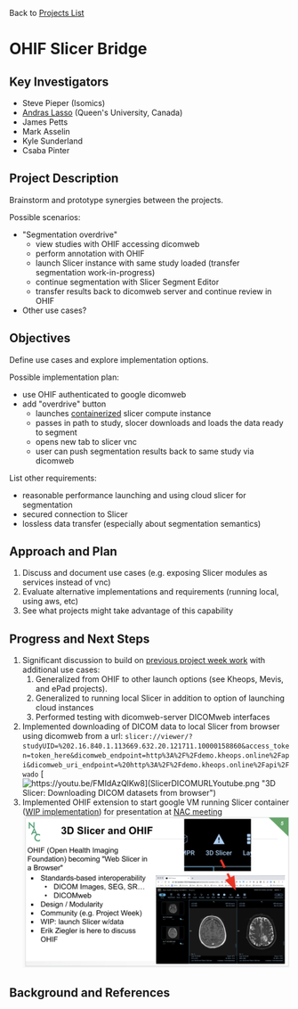 Back to [Projects List](../../README.md#ProjectsList)

# OHIF Slicer Bridge

## Key Investigators

- Steve Pieper (Isomics)
- [Andras Lasso](http://perk.cs.queensu.ca/users/lasso) (Queen's University, Canada)
- James Petts
- Mark Asselin
- Kyle Sunderland
- Csaba Pinter

## Project Description

Brainstorm and prototype synergies between the projects.

Possible scenarios:
* "Segmentation overdrive"
  * view studies with OHIF accessing dicomweb
  * perform annotation with OHIF
  * launch Slicer instance with same study loaded (transfer segmentation work-in-progress)
  * continue segmentation with Slicer Segment Editor
  * transfer results back to dicomweb server and continue review in OHIF
* Other use cases?
  
## Objectives

Define use cases and explore implementation options.

Possible implementation plan:
* use OHIF authenticated to google dicomweb
* add "overdrive" button
  * launches [containerized](https://github.com/pieper/SlicerDockers) slicer compute instance
  * passes in path to study, slocer downloads and loads the data ready to segment
  * opens new tab to slicer vnc
  * user can push segmentation results back to same study via dicomweb
  
List other requirements:
* reasonable performance launching and using cloud slicer for segmentation
* secured connection to Slicer
* lossless data transfer (especially about segmentation semantics)

## Approach and Plan

1. Discuss and document use cases (e.g. exposing Slicer modules as services instead of vnc)
1. Evaluate alternative implementations and requirements (running local, using aws, etc)
1. See what projects might take advantage of this capability

## Progress and Next Steps

1. Significant discussion to build on [previous project week work](https://projectweek.na-mic.org/PW31_2019_Boston/Projects/OHIFPluginArchitecture/) with additional use cases:
    1. Generalized from OHIF to other launch options (see Kheops, Mevis, and ePad projects).
    1. Generalized to running local Slicer in addition to option of launching cloud instances
    1. Performed testing with dicomweb-server DICOMweb interfaces
1. Implemented downloading of DICOM data to local Slicer from browser using dicomweb from a url: ```slicer://viewer/?studyUID=%202.16.840.1.113669.632.20.121711.10000158860&access_token=token_here&dicomweb_endpoint=http%3A%2F%2Fdemo.kheops.online%2Fapi&dicomweb_uri_endpoint=%20http%3A%2F%2Fdemo.kheops.online%2Fapi%2Fwado```
[![https://youtu.be/FMIdAzQlKw8](SlicerDICOMURLYoutube.png "3D Slicer: Downloading DICOM datasets from browser")](https://youtu.be/FMIdAzQlKw8)
1. Implemented OHIF extension to start google VM running Slicer container ([WIP implementation](https://gist.github.com/pieper/658731a7ef77231711c651ec622a6432)) for presentation at [NAC meeting](http://nac.spl.harvard.edu)
![SlicerInOHIF](Untitled.png)

## Background and References

